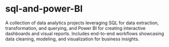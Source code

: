 # sql-and-power-BI
A collection of data analytics projects leveraging SQL for data extraction, transformation, and querying, and Power BI for creating interactive dashboards and visual reports. Includes end-to-end workflows showcasing data cleaning, modeling, and visualization for business insights.
